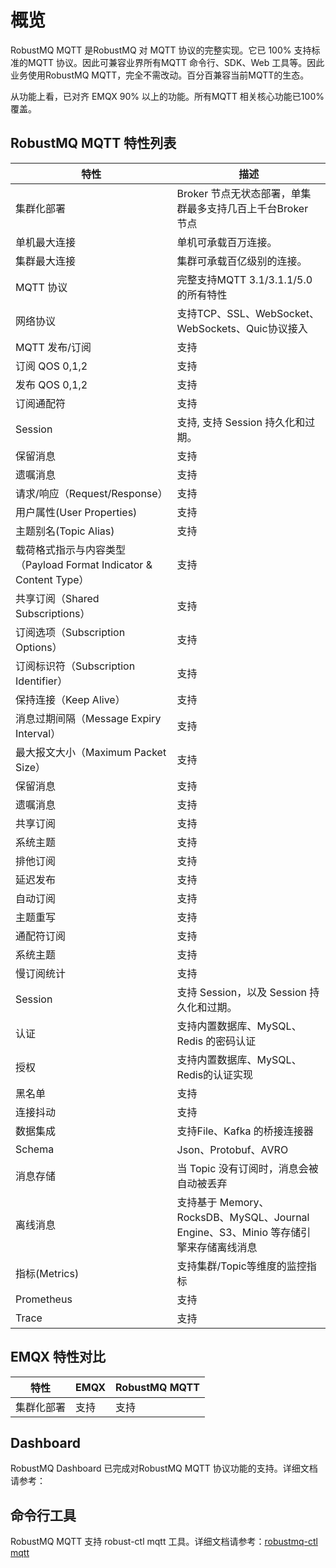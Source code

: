 # 概览
RobustMQ MQTT 是RobustMQ 对 MQTT 协议的完整实现。它已 100% 支持标准的MQTT 协议。因此可兼容业界所有MQTT 命令行、SDK、Web 工具等。因此业务使用RobustMQ MQTT，完全不需改动。百分百兼容当前MQTT的生态。 

从功能上看，已对齐 EMQX 90% 以上的功能。所有MQTT 相关核心功能已100%覆盖。

## RobustMQ MQTT 特性列表

| 特性 | 描述 |
| --- | --- |
| 集群化部署 | Broker 节点无状态部署，单集群最多支持几百上千台Broker 节点 |
| 单机最大连接 | 单机可承载百万连接。 |
| 集群最大连接 | 集群可承载百亿级别的连接。 |
| MQTT 协议 | 完整支持MQTT 3.1/3.1.1/5.0 的所有特性 |
| 网络协议 | 支持TCP、SSL、WebSocket、WebSockets、Quic协议接入 |
| MQTT 发布/订阅 | 支持 |
| 订阅 QOS 0,1,2 | 支持 |
| 发布 QOS 0,1,2 | 支持 |
| 订阅通配符 | 支持 |
| Session | 支持, 支持 Session 持久化和过期。 |
| 保留消息 | 支持 |
| 遗嘱消息 | 支持 |
| 请求/响应（Request/Response） | 支持 |
| 用户属性(User Properties) | 支持 |
| 主题别名(Topic Alias) | 支持 |
| 载荷格式指示与内容类型（Payload Format Indicator & Content Type） | 支持 |
| 共享订阅（Shared Subscriptions） | 支持 |
| 订阅选项（Subscription Options） | 支持 |
| 订阅标识符（Subscription Identifier） | 支持 |
| 保持连接（Keep Alive）  | 支持 |
| 消息过期间隔（Message Expiry Interval） | 支持 |
| 最大报文大小（Maximum Packet Size） | 支持 |
| 保留消息 | 支持 |
| 遗嘱消息 | 支持 |
| 共享订阅 | 支持 |
| 系统主题 | 支持 |
| 排他订阅 | 支持 |
| 延迟发布 | 支持 |
| 自动订阅 | 支持 |
| 主题重写 | 支持 |
| 通配符订阅 | 支持 |
|  系统主题 | 支持 |
| 慢订阅统计 | 支持 |
| Session | 支持 Session，以及 Session 持久化和过期。 |
| 认证 | 支持内置数据库、MySQL、Redis 的密码认证 |
| 授权 | 支持内置数据库、MySQL、Redis的认证实现 |
| 黑名单 | 支持 |
| 连接抖动 | 支持 |
| 数据集成 | 支持File、Kafka 的桥接连接器 |
| Schema | Json、Protobuf、AVRO |
| 消息存储 | 当 Topic 没有订阅时，消息会被自动被丢弃 |
| 离线消息 | 支持基于 Memory、RocksDB、MySQL、Journal Engine、S3、Minio 等存储引擎来存储离线消息 |
| 指标(Metrics) | 支持集群/Topic等维度的监控指标 |
| Prometheus | 支持 |
| Trace | 支持 |

## EMQX 特性对比
| 特性 | EMQX |RobustMQ MQTT |
| --- | --- |--- |
| 集群化部署 | 支持 | 支持 |

## Dashboard
RobustMQ Dashboard 已完成对RobustMQ MQTT 协议功能的支持。详细文档请参考：


## 命令行工具
RobustMQ MQTT 支持 robust-ctl mqtt 工具。详细文档请参考：[robustmq-ctl mqtt](../RobustMQ-Command/CLI_COMMON.md)
